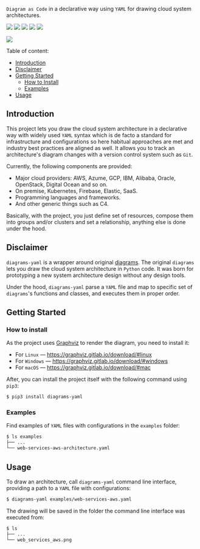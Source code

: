 `Diagram as Code` in a declarative way using `YAML` for drawing cloud system architectures.

[![](https://github.com/dmytrostriletskyi/diagrams-yaml/actions/workflows/main.yaml/badge.svg?branch=main)](https://github.com/dmytrostriletskyi/diagrams-yaml/actions/workflows/main.yaml)
[![](https://img.shields.io/github/release/dmytrostriletskyi/diagrams-yaml.svg)](https://github.com/dmytrostriletskyi/diagrams-yaml/releases)
[![](https://img.shields.io/pypi/v/diagrams-yaml.svg)](https://pypi.python.org/pypi/diagrams-yaml)
[![](https://img.shields.io/pypi/l/diagrams-yaml.svg)](https://pypi.python.org/pypi/diagrams-yaml/)
[![](https://img.shields.io/pypi/pyversions/diagrams-yaml.svg)](https://pypi.python.org/pypi/diagrams-yaml/)

![](./assets/example.png)

Table of content:

* [Introduction](#introduction)
* [Disclaimer](#disclaimer)
* [Getting Started](#getting-started)
  * [How to Install](#how-to-install)
  * [Examples](#examples)
* [Usage](#usage)

## Introduction

This project lets you draw the cloud system architecture in a declarative way with widely used `YAML` syntax which is de 
facto a standard for infrastructure and configurations so here habitual approaches are met and industry best practices
are aligned as well. It allows you to track an architecture's diagram changes with a version control system such as 
`Git`.

Currently, the following components are provided:

* Major cloud providers: AWS, Azume, GCP, IBM, Alibaba, Oracle, OpenStack, Digital Ocean and so on.
* On premise, Kubernetes, Firebase, Elastic, SaaS.
* Programming languages and frameworks.
* And other generic things such as C4.

Basically, with the project, you just define set of resources, compose them into groups and/or clusters and set a 
relationship, anything else is done under the hood.

## Disclaimer

`diagrams-yaml` is a wrapper around original [diagrams](https://github.com/mingrammer/diagrams). The original `diagrams` 
lets you draw the cloud system architecture in `Python` code. It was born for prototyping a new system architecture 
design without any design tools.

Under the hood, `diagrams-yaml` parse a `YAML` file and map to specific set of `diagrams`'s functions and classes, and
executes them in proper order.

## Getting Started

### How to install

As the project uses [Graphviz](https://www.graphviz.org) to render the diagram, you need to install it:

* For `Linux` — https://graphviz.gitlab.io/download/#linux
* For `Windows` — https://graphviz.gitlab.io/download/#windows
* For `macOS` — https://graphviz.gitlab.io/download/#mac

After, you can install the project itself with the following command using `pip3`:

```bash
$ pip3 install diagrams-yaml
```

### Examples

Find examples of `YAML` files with configurations in the `examples` folder:

```bash
$ ls examples
├── ...
└── web-services-aws-architecture.yaml
```

## Usage

To draw an architecture, call `diagrams-yaml` command line interface, providing a path to a `YAML` file with 
configurations:

```bash
$ diagrams-yaml examples/web-services-aws.yaml
```

The drawing will be saved in the folder the command line interface was executed from:

```bash
$ ls
├── ...
└── web_services_aws.png
```
